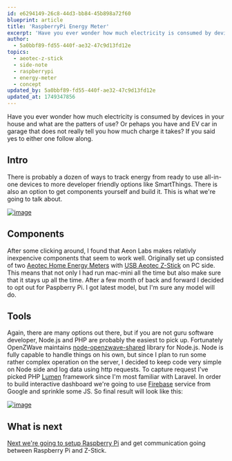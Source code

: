 ```yaml
---
id: e6294149-26c8-44d3-bb84-45b898a72f60
blueprint: article
title: 'RaspberryPi Energy Meter'
excerpt: 'Have you ever wonder how much electricity is consumed by devices in your house and what are the patters of use? Or pehaps you have and EV car in garage that does not really tell you how much charge it takes? If you said yes to either one follow along.'
author:
  - 5a0bbf89-fd55-440f-ae32-47c9d13fd12e
topics:
  - aeotec-z-stick
  - side-note
  - raspberrypi
  - energy-meter
  - concept
updated_by: 5a0bbf89-fd55-440f-ae32-47c9d13fd12e
updated_at: 1749347856
---
```

Have you ever wonder how much electricity is consumed by devices in your house and what are the patters of use? Or pehaps you have and EV car in garage that does not really tell you how much charge it takes? If you said yes to either one follow along. 

## Intro

There is probably a dozen of ways to track energy from ready to use all-in-one devices to more developer friendly options like SmartThings. There is also an option to get components yourself and build it. This is what we're going to talk about.

[![image](/components/img/energy/energy_meter_small.jpg)](/components/img/energy/energy_meter.jpg)

## Components

After some clicking around, I found that Aeon Labs makes relativly inexpencive components that seem to work well. Originally set up consisted of two [Aeotec Home Energy Meters](http://aeotec.com/z-wave-home-energy-measure) with [USB Aeotec Z-Stick](http://aeotec.com/z-wave-usb-stick) on PC side. This means that not only I had run mac-mini all the time but also make sure that it stays up all the time. After a few month of back and forward I decided to opt out for Paspberry Pi. I got latest model, but I'm sure any model will do. 


## Tools

Again, there are many options out there, but if you are not guru software developer, Node.js and PHP are probably the easiest to pick up. Fortunately OpenZWave maintains [node-openzwave-shared](https://github.com/OpenZWave/node-openzwave-shared) library for Node.js. Node is fully capable to handle things on his own, but since I plan to run some rather complex operation on the server, I decided to keep code very simple on Node side and log data using http requests. To capture request I've picked PHP [Lumen](https://github.com/laravel/lumen) framework since I'm most familiar with Laravel. In order to build interactive dashboard we're going to use [Firebase](https://www.firebase.com/) service from Google and sprinkle some JS. So final result will look like this:

[![image](/components/img/energy/dashboard.jpg)](/meter)


## What is next

[Next we're going to setup Raspberry Pi](blog/2016/03/03/raspberrypi-with-aeotec-z-stick/) and get communication going between Raspberry Pi  and Z-Stick.